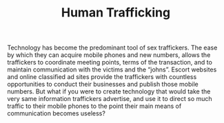 ﻿---
title: Human Trafficking
intro:  How can technology for good be used to disrupt the technologies used by the human traffickers to conduct their business?
champions:
- name:

  logo:

  url:

---
Technology has become the predominant tool of sex traffickers. The ease by which they can acquire mobile phones and new numbers, allows the traffickers to coordinate meeting points, terms of the transaction, and to maintain communication with the victims and the “johns”. Escort websites and online classified ad sites provide the traffickers with countless opportunities to conduct their businesses and publish those mobile numbers. But what if you were to create technology that would take the very same information traffickers advertise, and use it to direct so much traffic to their mobile phones to the point their main means of communication becomes useless? 

